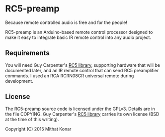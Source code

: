 RC5-preamp
==========
Because remote controlled audio is free and for the people!

RC5-preamp is an Arduino-based remote control processor designed to  make it
easy to integrate basic IR remote control into any audio project.

Requirements
------------
You will need Guy Carpenter's [RC5 library](https://github.com/guyc/RC5),
supporting hardware that will be documented later, and an IR remote control that
can send RC5 preamplifier commands. I used an RCA RCRN08GR universal remote
during development.

License
-------
The RC5-preamp source code is licensed under the GPLv3. Details are in 
the file COPYING. Guy Carpenter's [RC5 library](https://github.com/guyc/RC5) 
carries its own license (BSD at the time of this writing).

Copyright (C) 2015 Mithat Konar
